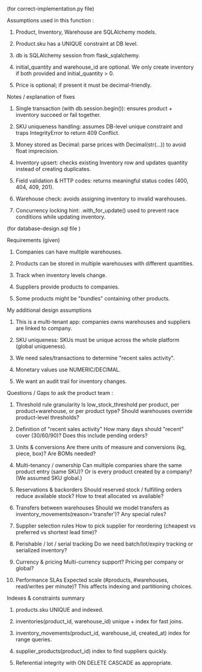 (for correct-implementation.py file) 

Assumptions used in this function : 

1. Product, Inventory, Warehouse are SQLAlchemy models.

2. Product.sku has a UNIQUE constraint at DB level.

3. db is SQLAlchemy session from flask_sqlalchemy.

4. initial_quantity and warehouse_id are optional. We only create inventory if both provided and 
initial_quantity > 0.

5. Price is optional; if present it must be decimal-friendly.



Notes / explanation of fixes

1. Single transaction (with db.session.begin()): ensures product + inventory succeed or fail together.

2. SKU uniqueness handling: assumes DB-level unique constraint and traps IntegrityError to return 409 Conflict.

3. Money stored as Decimal: parse prices with Decimal(str(...)) to avoid float imprecision.

4. Inventory upsert: checks existing Inventory row and updates quantity instead of creating duplicates.

5. Field validation & HTTP codes: returns meaningful status codes (400, 404, 409, 201).

5. Warehouse check: avoids assigning inventory to invalid warehouses.

6. Concurrency locking hint: .with_for_update() used to prevent race conditions while updating inventory.






(for database-design.sql file )

Requirements (given)
1. Companies can have multiple warehouses.

2. Products can be stored in multiple warehouses with different quantities.

3. Track when inventory levels change.

4. Suppliers provide products to companies.

5. Some products might be "bundles" containing other products.

My additional design assumptions
1. This is a multi-tenant app: companies owns warehouses and suppliers are linked to company.

2. SKU uniqueness: SKUs must be unique across the whole platform (global uniqueness).

3. We need sales/transactions to determine "recent sales activity".

4. Monetary values use NUMERIC/DECIMAL.

5. We want an audit trail for inventory changes.



Questions / Gaps to ask the product team : 

1. Threshold rule granularity
Is low_stock_threshold per product, per product+warehouse, or per product type? Should warehouses override product-level thresholds?

2. Definition of "recent sales activity"
How many days should "recent" cover (30/60/90)? Does this include pending orders?

3. Units & conversions
Are there units of measure and conversions (kg, piece, box)? Are BOMs needed?

4. Multi-tenancy / ownership
Can multiple companies share the same product entry (same SKU)? Or is every product created by a company? (We assumed SKU global.)

5. Reservations & backorders
Should reserved stock / fulfilling orders reduce available stock? How to treat allocated vs available?

6. Transfers between warehouses
Should we model transfers as inventory_movements(reason='transfer')? Any special rules?

7. Supplier selection rules
How to pick supplier for reordering (cheapest vs preferred vs shortest lead time)?

8. Perishable / lot / serial tracking
Do we need batch/lot/expiry tracking or serialized inventory?

9. Currency & pricing
Multi-currency support? Pricing per company or global?

10. Performance SLAs
Expected scale (#products, #warehouses, read/writes per minute)? This affects indexing and partitioning choices.



Indexes & constraints summary

1. products.sku UNIQUE and indexed.

2. inventories(product_id, warehouse_id) unique + index for fast joins.

3. inventory_movements(product_id, warehouse_id, created_at) index for range queries.

4. supplier_products(product_id) index to find suppliers quickly.

5. Referential integrity with ON DELETE CASCADE as appropriate.